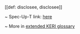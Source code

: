 [[def: disclosee, disclosee]]

~ Spec-Up-T link: <a href='https://weboftrust.github.io/WOT-terms/docs/glossary/disclosee'>here</a>

~ More in <a href="https://weboftrust.github.io/WOT-terms/docs/glossary/disclosee">extended KERI glossary</a>

